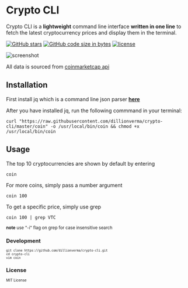 # Crypto CLI

Crypto CLI is a __lightweight__ command line interface __written in one line__ to fetch the latest cryptocurrency prices and display them in the terminal.

[![GitHub stars](https://img.shields.io/github/stars/dillionverma/crypto-cli.svg?style=social&label=Stars)](https://github.com/dillionverma/crypto-cli)
[![GitHub code size in bytes](https://img.shields.io/github/size/dillionverma/crypto-cli/coin.svg)](https://raw.githubusercontent.com/dillionverma/crypto-cli/master/coin)
[![license](https://img.shields.io/github/license/dillionverma/crypto-cli.svg)](https://github.com/dillionverma/crypto-cli)

![screenshot](https://github.com/dillionverma/crypto-cli/blob/master/screenshot.png)

All data is sourced from [coinmarketcap api](https://coinmarketcap.com/api/)

## Installation

First install jq which is a command line json parser [__here__](https://stedolan.github.io/jq/download/)

After you have installed jq, run the following commmand in your terminal:

```
curl "https://raw.githubusercontent.com/dillionverma/crypto-cli/master/coin" -o /usr/local/bin/coin && chmod +x /usr/local/bin/coin
```

## Usage

The top 10 cryptocurrencies are shown by default by entering
```
coin
```

For more coins, simply pass a number argument
```
coin 100
```

To get a specific price, simply use grep
```
coin 100 | grep VTC
```
<small>__note__ use "-i" flag on grep for case insensitive search<small>


## Development

```
git clone https://github.com/dillionverma/crypto-cli.git
cd crypto-cli
vim coin
```

## License

MIT License
